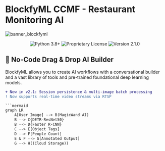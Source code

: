 # BlockfyML CCMF - Restaurant Monitoring AI

![banner_blockfyml](https://github.com/user-attachments/assets/41306d33-e648-47dc-9b92-3fab9af03e77)

<div align="center">
  <img src="https://img.shields.io/badge/Python-3.8%2B-blue" alt="Python 3.8+">
  <img src="https://img.shields.io/badge/License-Proprietary-red" alt="Proprietary License">
  <img src="https://img.shields.io/badge/Release-v2.1.0-green" alt="Version 2.1.0">
</div>

## 🚀 No-Code Drag & Drop AI Builder

BlockfyML allows you to create AI workflows with a conversational builder and a vast library of tools and pre-trained foundational deep learning models.

```diff
+ New in v2.1: Session persistence & multi-image batch processing
! Now supports real-time video streams via RTSP

```mermaid
graph LR
    A[User Image] --> B(MagicWand AI)
    B --> C{DETR-ResNet50}
    B --> D{Faster R-CNN}
    C --> E[Object Tags]
    D --> F[People Count]
    E & F --> G[Annotated Output]
    G --> H((Cloud Storage))
```
